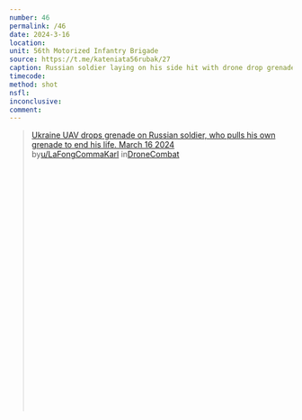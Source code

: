 ```yaml
---
number: 46
permalink: /46
date: 2024-3-16
location: 
unit: 56th Motorized Infantry Brigade
source: https://t.me/kateniata56rubak/27
caption: Russian soldier laying on his side hit with drone drop grenade then kills himself with his own
timecode: 
method: shot
nsfl: 
inconclusive: 
comment: 
---
```

<blockquote class="reddit-embed-bq" style="height:500px" data-embed-height="566"><a href="https://www.reddit.com/r/DroneCombat/comments/1bgmqjs/ukraine_uav_drops_grenade_on_russian_soldier_who/">Ukraine UAV drops grenade on Russian soldier, who pulls his own grenade to end his life. March 16 2024</a><br> by<a href="https://www.reddit.com/user/LaFongCommaKarl/">u/LaFongCommaKarl</a> in<a href="https://www.reddit.com/r/DroneCombat/">DroneCombat</a></blockquote><script async="" src="https://embed.reddit.com/widgets.js" charset="UTF-8"></script>